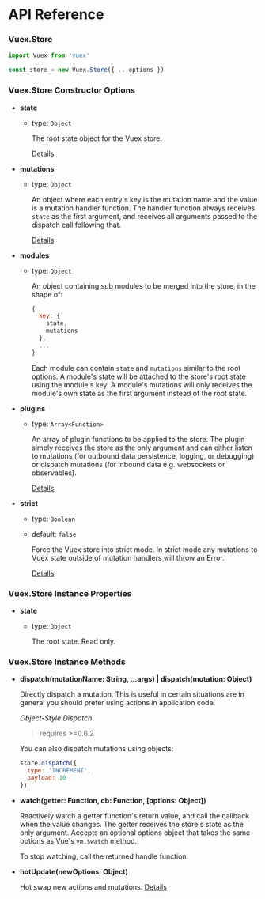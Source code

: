 # API Reference

### Vuex.Store

``` js
import Vuex from 'vuex'

const store = new Vuex.Store({ ...options })
```

### Vuex.Store Constructor Options

- **state**

  - type: `Object`

    The root state object for the Vuex store.

    [Details](state.md)

- **mutations**

  - type: `Object`

    An object where each entry's key is the mutation name and the value is a mutation handler function. The handler function always receives `state` as the first argument, and receives all arguments passed to the dispatch call following that.

    [Details](mutations.md)

- **modules**

  - type: `Object`

    An object containing sub modules to be merged into the store, in the shape of:

    ``` js
    {
      key: {
        state,
        mutations
      },
      ...
    }
    ```

    Each module can contain `state` and `mutations` similar to the root options. A module's state will be attached to the store's root state using the module's key. A module's mutations will only receives the module's own state as the first argument instead of the root state.

- **plugins**

  - type: `Array<Function>`

    An array of plugin functions to be applied to the store. The plugin simply receives the store as the only argument and can either listen to mutations (for outbound data persistence, logging, or debugging) or dispatch mutations (for inbound data e.g. websockets or observables).

    [Details](plugins.md)

- **strict**

  - type: `Boolean`
  - default: `false`

    Force the Vuex store into strict mode. In strict mode any mutations to Vuex state outside of mutation handlers will throw an Error.

    [Details](strict.md)

### Vuex.Store Instance Properties

- **state**

  - type: `Object`

    The root state. Read only.

### Vuex.Store Instance Methods

- **dispatch(mutationName: String, ...args) | dispatch(mutation: Object)**

  Directly dispatch a mutation. This is useful in certain situations are in general you should prefer using actions in application code.

  *Object-Style Dispatch*

  > requires >=0.6.2

  You can also dispatch mutations using objects:

  ``` js
  store.dispatch({
    type: 'INCREMENT',
    payload: 10
  })
  ```

- **watch(getter: Function, cb: Function, [options: Object])**

  Reactively watch a getter function's return value, and call the callback when the value changes. The getter receives the store's state as the only argument. Accepts an optional options object that takes the same options as Vue's `vm.$watch` method.

  To stop watching, call the returned handle function.

- **hotUpdate(newOptions: Object)**

  Hot swap new actions and mutations. [Details](hot-reload.md)
